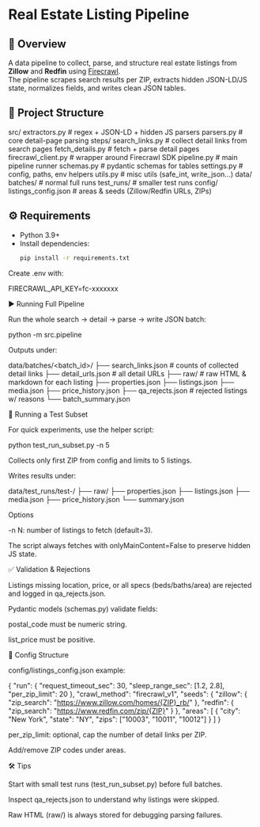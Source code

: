 # Real Estate Listing Pipeline

## 📌 Overview
A data pipeline to collect, parse, and structure real estate listings from **Zillow** and **Redfin** using [Firecrawl](https://firecrawl.dev).  
The pipeline scrapes search results per ZIP, extracts hidden JSON-LD/JS state, normalizes fields, and writes clean JSON tables.

## 📂 Project Structure
src/
extractors.py # regex + JSON-LD + hidden JS parsers
parsers.py # core detail-page parsing
steps/
search_links.py # collect detail links from search pages
fetch_details.py # fetch + parse detail pages
firecrawl_client.py # wrapper around Firecrawl SDK
pipeline.py # main pipeline runner
schemas.py # pydantic schemas for tables
settings.py # config, paths, env helpers
utils.py # misc utils (safe_int, write_json…)
data/
batches/ # normal full runs
test_runs/ # smaller test runs
config/
listings_config.json # areas & seeds (Zillow/Redfin URLs, ZIPs)


## ⚙️ Requirements
- Python 3.9+
- Install dependencies:
  ```bash
  pip install -r requirements.txt


Create .env with:

FIRECRAWL_API_KEY=fc-xxxxxxx

▶️ Running Full Pipeline

Run the whole search → detail → parse → write JSON batch:

python -m src.pipeline


Outputs under:

data/batches/<batch_id>/
  ├── search_links.json   # counts of collected detail links
  ├── detail_urls.json    # all detail URLs
  ├── raw/                # raw HTML & markdown for each listing
  ├── properties.json
  ├── listings.json
  ├── media.json
  ├── price_history.json
  ├── qa_rejects.json     # rejected listings w/ reasons
  └── batch_summary.json

🧪 Running a Test Subset

For quick experiments, use the helper script:

python test_run_subset.py -n 5


Collects only first ZIP from config and limits to 5 listings.

Writes results under:

data/test_runs/test-<timestamp>/
  ├── raw/
  ├── properties.json
  ├── listings.json
  ├── media.json
  ├── price_history.json
  └── summary.json

Options

-n N: number of listings to fetch (default=3).

The script always fetches with onlyMainContent=False to preserve hidden JS state.

✅ Validation & Rejections

Listings missing location, price, or all specs (beds/baths/area) are rejected and logged in qa_rejects.json.

Pydantic models (schemas.py) validate fields:

postal_code must be numeric string.

list_price must be positive.

🔑 Config Structure

config/listings_config.json example:

{
  "run": {
    "request_timeout_sec": 30,
    "sleep_range_sec": [1.2, 2.8],
    "per_zip_limit": 20
  },
  "crawl_method": "firecrawl_v1",
  "seeds": {
    "zillow": { "zip_search": "https://www.zillow.com/homes/{ZIP}_rb/" },
    "redfin": { "zip_search": "https://www.redfin.com/zip/{ZIP}" }
  },
  "areas": [
    {
      "city": "New York",
      "state": "NY",
      "zips": ["10003", "10011", "10012"]
    }
  ]
}


per_zip_limit: optional, cap the number of detail links per ZIP.

Add/remove ZIP codes under areas.

🛠️ Tips

Start with small test runs (test_run_subset.py) before full batches.

Inspect qa_rejects.json to understand why listings were skipped.

Raw HTML (raw/) is always stored for debugging parsing failures.

